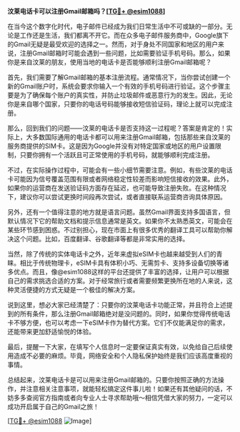 **汶莱电话卡可以注册Gmail邮箱吗？[[TG💪+ @esim1088](https://t.me/s/esim1088)]**

在当今这个数字化时代，电子邮件已经成为我们日常生活中不可或缺的一部分。无论是工作还是生活，我们都离不开它。而在众多电子邮件服务商中，Google旗下的Gmail无疑是最受欢迎的选择之一。然而，对于身处不同国家和地区的用户来说，注册Gmail邮箱时可能会遇到一些问题，比如需要验证手机号码。那么，如果你是来自汶莱的朋友，使用当地的电话卡是否能够顺利注册Gmail邮箱呢？

首先，我们需要了解Gmail邮箱的基本注册流程。通常情况下，当你尝试创建一个新的Gmail账户时，系统会要求你输入一个有效的手机号码进行验证。这个步骤主要是为了确保每个账户的真实性，并防止垃圾邮件或恶意行为的发生。因此，无论你是来自哪个国家，只要你的电话号码能够接收短信验证码，理论上就可以完成注册。

那么，回到我们的问题——汶莱的电话卡是否支持这一过程呢？答案是肯定的！实际上，大多数国际通用的电话卡都可以用来注册Gmail邮箱，包括那些来自汶莱的服务商提供的SIM卡。这是因为Google并没有对特定国家或地区的用户设置限制，只要你拥有一个活跃且可正常使用的手机号码，就能够顺利完成注册。

不过，在实际操作过程中，可能会有一些小细节需要注意。例如，有些汶莱的电话卡可能因为信号覆盖范围有限或者网络稳定性较差而影响短信接收的效果。此外，如果你的运营商在发送验证码方面存在延迟，也可能导致注册失败。在这种情况下，建议你可以尝试更换时间段再次尝试，或者直接联系运营商咨询具体原因。

另外，还有一个值得注意的地方就是语言问题。虽然Gmail界面支持多国语言，但默认情况下它的帮助文档和提示信息通常是英文。如果你不太熟悉英文，可能会在某些环节感到困惑。不过别担心，现在市面上有很多优秀的翻译工具可以帮助你解决这个问题。比如，百度翻译、谷歌翻译等都是非常实用的选择。

当然，除了传统的实体电话卡之外，近年来虚拟eSIM卡也越来越受到人们的青睐。相比于传统物理卡，eSIM卡具有体积小巧、无需剪卡、支持多设备切换等诸多优点。而且，像@esim1088这样的平台还提供了丰富的选择，让用户可以根据自己的需求挑选合适的方案。对于经常旅行或者需要频繁更换所在地的人来说，这种灵活便捷的方式无疑是一个极佳的解决方案。

说到这里，想必大家已经清楚了：只要你的汶莱电话卡功能正常，并且符合上述提到的所有条件，那么注册Gmail邮箱绝对是没问题的。同时，如果你觉得传统电话卡不够方便，也可以考虑一下eSIM卡作为替代方案。它们不仅能满足你的需求，还能带来更加舒适愉悦的体验。

最后，提醒一下大家，在填写个人信息时一定要保证真实有效，以免给自己后续使用造成不必要的麻烦。毕竟，网络安全和个人隐私保护始终是我们应该高度重视的事情。

总结起来，汶莱电话卡是可以用来注册Gmail邮箱的。只要你按照正确的方法操作，并注意相关注意事项，就能轻松搞定这件事儿啦！如果还有其他疑问的话，不妨多多查阅官方指南或者向专业人士寻求帮助哦～相信凭借大家的努力，一定可以成功开启属于自己的Gmail之旅！

[[TG💪+ @esim1088](https://t.me/s/esim1088) ![Image](https://i.postimg.cc/4NQfJmqS/Snipaste-2025-05-13-00-14-12.png)]